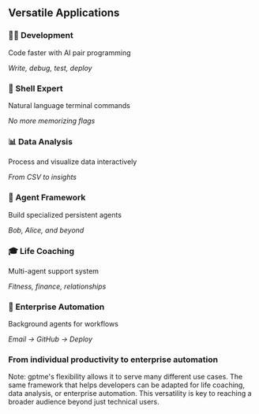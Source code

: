 ## Versatile Applications

<div class="feature-grid">
  <div class="feature-card fragment">
    <h3>👨‍💻 Development</h3>
    <p>Code faster with AI pair programming</p>
    <p><em>Write, debug, test, deploy</em></p>
  </div>
  <div class="feature-card fragment">
    <h3>🎯 Shell Expert</h3>
    <p>Natural language terminal commands</p>
    <p><em>No more memorizing flags</em></p>
  </div>
  <div class="feature-card fragment">
    <h3>📊 Data Analysis</h3>
    <p>Process and visualize data interactively</p>
    <p><em>From CSV to insights</em></p>
  </div>
  <div class="feature-card fragment">
    <h3>🤖 Agent Framework</h3>
    <p>Build specialized persistent agents</p>
    <p><em>Bob, Alice, and beyond</em></p>
  </div>
  <div class="feature-card fragment">
    <h3>🎓 Life Coaching</h3>
    <p>Multi-agent support system</p>
    <p><em>Fitness, finance, relationships</em></p>
  </div>
  <div class="feature-card fragment">
    <h3>🏢 Enterprise Automation</h3>
    <p>Background agents for workflows</p>
    <p><em>Email → GitHub → Deploy</em></p>
  </div>
</div>

### **From individual productivity to enterprise automation** <!-- .element: class="fragment" -->

Note: gptme's flexibility allows it to serve many different use cases. The same framework that helps developers can be adapted for life coaching, data analysis, or enterprise automation. This versatility is key to reaching a broader audience beyond just technical users.
